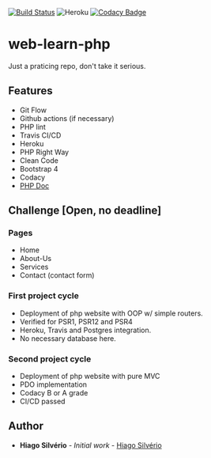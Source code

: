 [![Build Status](https://travis-ci.com/hiagosilverio/web-learn-php.svg?branch=master)](https://travis-ci.com/hiagosilverio/web-learn-php)
![Heroku](https://heroku-badge.herokuapp.com/?app=php-learn-website)
[![Codacy Badge](https://app.codacy.com/project/badge/Grade/174c2bd105084c9cbb802b7f61fbec59)](https://www.codacy.com/manual/hiago.silverioest/web-learn-php?utm_source=github.com&amp;utm_medium=referral&amp;utm_content=hiagosilverio/web-learn-php&amp;utm_campaign=Badge_Grade)
# web-learn-php
Just a praticing repo, don't take it serious.

## Features
-   Git Flow
-   Github actions (if necessary)
-   PHP lint
-   Travis CI/CD
-   Heroku
-   PHP Right Way
-   Clean Code
-   Bootstrap 4
-   Codacy 
-   [PHP Doc](https://github.com/phpDocumentor/fig-standards/blob/master/proposed/phpdoc.md)

## Challenge [Open, no deadline]
### Pages
-   Home
-   About-Us
-   Services
-   Contact (contact form)
### First project cycle
-   Deployment of php website with OOP w/ simple routers.
-   Verified for PSR1, PSR12 and PSR4
-   Heroku, Travis and Postgres integration.
-   No necessary database here.
### Second project cycle 
-   Deployment of php website with pure MVC
-   PDO implementation
-   Codacy B or A grade
-   CI/CD passed


## Author

*   **Hiago Silvério** - *Initial work* - [Hiago Silvério](https://github.com/hiagosilverio)

